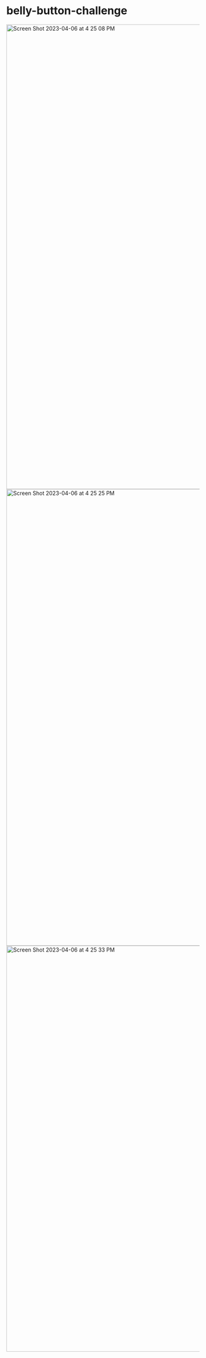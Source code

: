 # belly-button-challenge



<img width="1211" alt="Screen Shot 2023-04-06 at 4 25 08 PM" src="https://user-images.githubusercontent.com/55512823/230487117-50be1408-6407-42e1-ad20-571ce1e87749.png">

<img width="1190" alt="Screen Shot 2023-04-06 at 4 25 25 PM" src="https://user-images.githubusercontent.com/55512823/230487069-5faf9efc-192d-4233-8a93-6f363245d3b7.png">

<img width="1058" alt="Screen Shot 2023-04-06 at 4 25 33 PM" src="https://user-images.githubusercontent.com/55512823/230486993-80fcb621-a848-4a0d-8e86-5a0171416feb.png">
